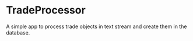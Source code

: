 # TradeProcessor
A simple app to process trade objects in text stream and create them in the database.
